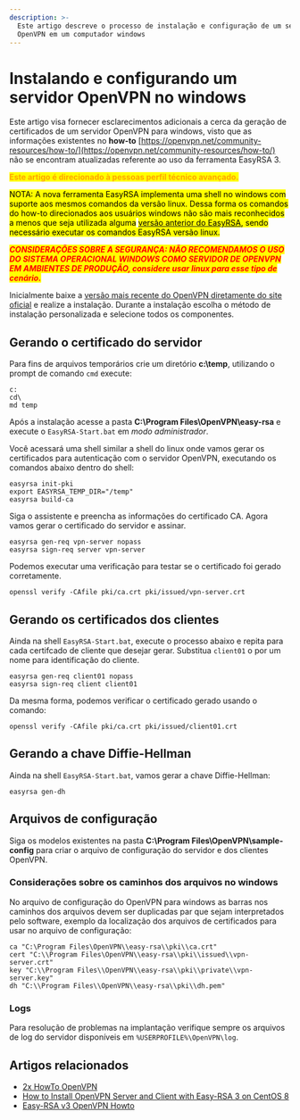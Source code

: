 ```yaml
---
description: >-
  Este artigo descreve o processo de instalação e configuração de um servidor
  OpenVPN em um computador windows
---
```


# Instalando e configurando um servidor OpenVPN no windows

Este artigo visa fornecer esclarecimentos adicionais a cerca da geração de certificados de um servidor OpenVPN para windows, visto que as informações existentes no **how-to** [https://openvpn.net/community-resources/how-to/](https://openvpn.net/community-resources/how-to/) não se encontram atualizadas referente ao uso da ferramenta EasyRSA 3.

<mark style="color:orange;">**Este artigo é direcionado à pessoas perfil técnico avançado.**</mark>

<mark style="background-color:yellow;">NOTA: A nova ferramenta EasyRSA implementa uma shell no windows com suporte aos mesmos comandos da versão linux. Dessa forma os comandos do how-to direcionados aos usuários windows não são mais reconhecidos a menos que seja utilizada alguma</mark> [<mark style="background-color:yellow;">versão anterior do EasyRSA</mark>](https://github.com/OpenVPN/easy-rsa-old)<mark style="background-color:yellow;">, sendo necessário executar os comandos EasyRSA versão linux.</mark>

_<mark style="color:red;background-color:yellow;">**CONSIDERAÇÕES SOBRE A SEGURANÇA: NÃO RECOMENDAMOS O USO DO SISTEMA OPERACIONAL WINDOWS COMO SERVIDOR DE OPENVPN EM AMBIENTES DE PRODUÇÃO, considere usar linux para esse tipo de cenário.**</mark>_

Inicialmente baixe a [versão mais recente do OpenVPN diretamente do site oficial](https://openvpn.net/community-downloads/) e realize a instalação. Durante a instalação escolha o método de instalação personalizada e selecione todos os componentes.

## Gerando o certificado do servidor

Para fins de arquivos temporários crie um diretório **c:\temp**, utilizando o prompt de comando `cmd` execute:

```
c:
cd\
md temp
```

Após a instalação acesse a pasta **C:\Program Files\OpenVPN\easy-rsa** e execute o `EasyRSA-Start.bat` em _modo administrador_.

Você acessará uma shell similar a shell do linux onde vamos gerar os certificados para autenticação com o servidor OpenVPN, executando os comandos abaixo dentro do shell:

```
easyrsa init-pki
export EASYRSA_TEMP_DIR="/temp"
easyrsa build-ca
```

Siga o assistente e preencha as informações do certificado CA. Agora vamos gerar o certificado do servidor e assinar.

```
easyrsa gen-req vpn-server nopass
easyrsa sign-req server vpn-server
```

Podemos executar uma verificação para testar se o certificado foi gerado corretamente.

```
openssl verify -CAfile pki/ca.crt pki/issued/vpn-server.crt
```

## Gerando os certificados dos clientes

Ainda na shell `EasyRSA-Start.bat`, execute o processo abaixo e repita para cada certifcado de cliente que desejar gerar. Substitua `client01` o por um nome para identificação do cliente.

```
easyrsa gen-req client01 nopass
easyrsa sign-req client client01
```

Da mesma forma, podemos verificar o certificado gerado usando o comando:

```
openssl verify -CAfile pki/ca.crt pki/issued/client01.crt
```

## Gerando a chave Diffie-Hellman

Ainda na shell `EasyRSA-Start.bat`, vamos gerar a chave Diffie-Hellman:

```
easyrsa gen-dh
```

## Arquivos de configuração

Siga os modelos existentes na pasta **C:\Program Files\OpenVPN\sample-config** para criar o arquivo de configuração do servidor e dos clientes OpenVPN.

### Considerações sobre os caminhos dos arquivos no windows

No arquivo de configuração do OpenVPN para windows as barras nos caminhos dos arquivos devem ser duplicadas par que sejam interpretados pelo software, exemplo da localização dos arquivos de certificados para usar no arquivo de configuração:

```
ca "C:\Program Files\OpenVPN\\easy-rsa\\pki\\ca.crt"
cert "C:\\Program Files\OpenVPN\\easy-rsa\\pki\\issued\\vpn-server.crt"
key "C:\\Program Files\\OpenVPN\\easy-rsa\\pki\\private\\vpn-server.key" 
dh "C:\\Program Files\\OpenVPN\\easy-rsa\\pki\\dh.pem"
```

### Logs

Para resolução de problemas na implantação verifique sempre os arquivos de log do servidor disponíveis em `%USERPROFILE%\OpenVPN\log`.

## Artigos relacionados

* [2x HowTo OpenVPN](https://openvpn.net/community-resources/how-to/)
* [How to Install OpenVPN Server and Client with Easy-RSA 3 on CentOS 8](https://www.howtoforge.com/tutorial/how-to-install-openvpn-server-and-client-with-easy-rsa-3-on-centos-8/)
* [Easy-RSA v3 OpenVPN Howto](https://community.openvpn.net/openvpn/wiki/EasyRSA3-OpenVPN-Howto)
